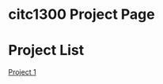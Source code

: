 # citc1300 Project Page

<h1>Project List</h1>

<a href="project1/index.html" target="_blank">Project 1</a>
